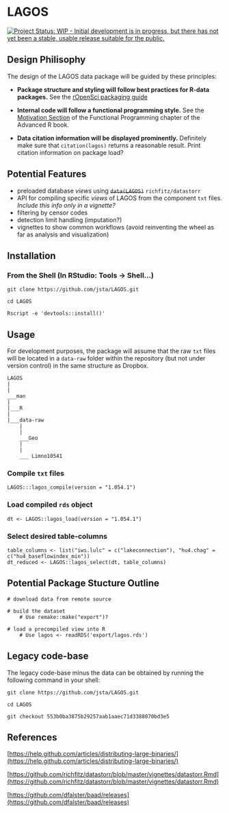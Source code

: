 # LAGOS

[![Project Status: WIP - Initial development is in progress, but there has not yet been a stable, usable release suitable for the public.](http://www.repostatus.org/badges/latest/wip.svg)](http://www.repostatus.org/#wip)

## Design Philisophy

The design of the LAGOS data package will be guided by these principles:

 * **Package structure and styling will follow best practices for R-data packages.** See the [rOpenSci packaging guide](https://github.com/ropensci/onboarding/blob/master/packaging_guide.md)
 
 * **Internal code will follow a functional programming style.** See the [Motivation Section](http://adv-r.had.co.nz/Functional-programming.html#fp-motivation) of the Functional Programming chapter of the Advanced R book.
 
 * **Data citation information will be displayed prominently.** Definitely make sure that `citation(lagos)` returns a reasonable result. Print citation information on package load?

## Potential Features

 * preloaded database _views_ using ~~`data(LAGOS)`~~ `richfitz/datastorr`
 * API for compiling specific _views_ of LAGOS from the component `txt` files. _Include this info only in a vignette?_
 * filtering by censor codes
 * detection limit handling (imputation?)
 * vignettes to show common workflows (avoid reinventing the wheel as far as analysis and visualization)

## Installation

### From the Shell (In RStudio: Tools -> Shell...)

`git clone https://github.com/jsta/LAGOS.git`

`cd LAGOS`

`Rscript -e 'devtools::install()'`
 
## Usage

For development purposes, the package will assume that the raw `txt` files will be located in a `data-raw` folder within the repository (but not under version control) in the same structure as Dropbox.

```
LAGOS
|
|
___man
|
|___R
|
|___data-raw
    |
    |
    ___Geo
    |
    |
    ___ Limno10541

```

### Compile `txt` files

```
LAGOS:::lagos_compile(version = "1.054.1")
```

### Load compiled `rds` object

```
dt <- LAGOS::lagos_load(version = "1.054.1")
```

### Select desired table-columns

```
table_columns <- list("iws.lulc" = c("lakeconnection"), "hu4.chag" = c("hu4_baseflowindex_min"))
dt_reduced <- LAGOS::lagos_select(dt, table_columns)
```

## Potential Package Stucture Outline

```
# download data from remote source

# build the dataset
    # Use remake::make("export")?

# load a precompiled view into R
    # Use lagos <- readRDS('export/lagos.rds') 

```

## Legacy code-base

The legacy code-base minus the data can be obtained by running the following command in your shell:

```
git clone https://github.com/jsta/LAGOS.git 

cd LAGOS

git checkout 553b0ba3875b29257aab1aaec71d3388070bd3e5
```

## References

[https://help.github.com/articles/distributing-large-binaries/](https://help.github.com/articles/distributing-large-binaries/)

[https://github.com/richfitz/datastorr/blob/master/vignettes/datastorr.Rmd](https://github.com/richfitz/datastorr/blob/master/vignettes/datastorr.Rmd)

[https://github.com/dfalster/baad/releases](https://github.com/dfalster/baad/releases)
